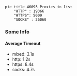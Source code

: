 
```mermaid
pie title 46093 Proxies in list
    "HTTP" : 19366
    "HTTPS": 5009
    "SOCKS" : 26060
```

### Some Info
#### Average Timeout

- mixed: 3.1s
- http: 1.2s
- https: 8.4s
- socks: 4.7s